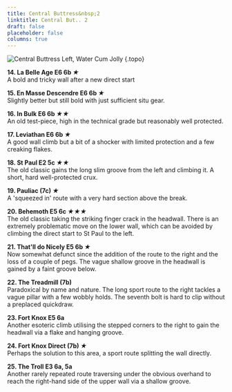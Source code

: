 ```yaml
---
title: Central Buttress&nbsp;2 
linktitle: Central But.. 2
draft: false
placeholder: false
columns: true
---
```




![Central Buttress Left, Water Cum Jolly](/img/peak/water-cum-jolly/WCJ-Central-Buttress-2.jpg)
{.topo}

**14\. La Belle Age E6 6b *★***  
A bold and tricky wall after a new direct start

**15\. En Masse Descendre E6 6b *★***  
Slightly better but still bold with just sufficient situ gear.

**16\. In Bulk E6 6b *★★***  
An old test-piece, high in the technical grade but reasonably well protected.

**17\. Leviathan E6 6b *★***  
A good wall climb but a bit of a shocker with limited protection and a few creaking flakes.

**18\. St Paul E2 5c *★★***  
The old classic gains the long slim groove from the left and climbing it. A short, hard well-protected crux.

**19\. Pauliac (7c) *★***  
A 'squeezed in' route with a very hard section above the break.

**20\. Behemoth E5 6c *★★★***  
The old classic taking the striking finger crack in the headwall. There is an extremely problematic move on the lower wall, which can be avoided by climbing the direct start to St Paul to the left.

**21\. That'll do Nicely E5 6b *★***  
Now somewhat defunct since the addition of the route to the right and the loss of a couple of pegs. The vague shallow groove in the headwall is gained by a faint groove below.

**22\. The Treadmill (7b)**  
Paradoxical by name and nature. The long sport route to the right tackles a vague pillar with a few wobbly holds. The seventh bolt is hard to clip without a preplaced quickdraw.

**23\. Fort Knox E5 6a**  
Another esoteric climb utilising the stepped corners to the right to gain the headwall via a flake and hanging groove.

**24\. Fort Knox Direct (7b) *★***  
Perhaps the solution to this area, a sport route splitting the wall directly.

**25\. The Troll E3 6a, 5a**  
Another rarely repeated route traversing under the obvious overhand to reach the right-hand side of the upper wall via a shallow groove.